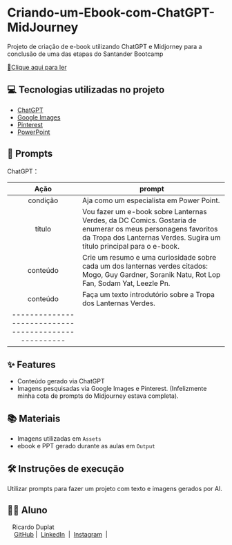 # Criando-um-Ebook-com-ChatGPT-MidJourney

Projeto de criação de e-book utilizando ChatGPT e Midjorney para a conclusão de uma das etapas do Santander Bootcamp

<a href="https://github.com/duplatvv/Criando-um-Ebook-com-ChatGPT-MidJourney/blob/main/Output/ebook%20lanterna%20verde.pdf" title="View PDF now"> 📕Clique aqui para ler</a>

## 💻 Tecnologias utilizadas no projeto

- [ChatGPT](https://chat.openai.com/) 
- [Google Images](https://images.google.com)
- [Pinterest](http://www.pinterest.com)
- [PowerPoint](https://www.microsoft.com/en/microsoft-365/powerpoint)


## 🧠 Prompts

ChatGPT：

|   Ação   | prompt                                                                                                                                                                                                                                                                         |
| :------: | ------------------------------------------------------------------------------------------------------------------------------------------------------------------------------------------------------------------------------------------------------------------------------ |
|  condição  | Aja como um especialista em Power Point.                                                        |
|  título  | Vou fazer um e-book sobre Lanternas Verdes, da DC Comics. Gostaria de enumerar os meus personagens favoritos da Tropa dos Lanternas Verdes. Sugira um título principal para o e-book.                                                        |
| conteúdo | Crie um resumo e uma curiosidade sobre cada um dos lanternas verdes citados: Mogo, Guy Gardner, Soranik Natu, Rot Lop Fan, Sodam Yat, Leezle Pn. |
| conteúdo | Faça um texto introdutório sobre a Tropa dos Lanternas Verdes. |
---------------------------------------------------- |


## ✨ Features

- Conteúdo gerado via ChatGPT
- Imagens pesquisadas via Google Images e Pinterest. 
(Infelizmente minha cota de prompts do Midjourney estava completa).

## 📚 Materiais

- Imagens utilizadas em `Assets`
- ebook e PPT gerado durante as aulas em `Output`

## 🛠️ Instruções de execução

Utilizar prompts para fazer um projeto com texto e imagens gerados por AI.

## 👨‍💻 Aluno

<p>
    <p>&nbsp&nbsp&nbspRicardo Duplat<br>
    &nbsp&nbsp&nbsp
    <a href="https://github.com/duplatvv">
    GitHub</a>&nbsp;|&nbsp;
    <a href="https://www.linkedin.com/in/ricardo-duplat/">LinkedIn</a>
&nbsp;|&nbsp;
    <a href="https://www.instagram.com/duplat/">
    Instagram</a>
&nbsp;|&nbsp;</p>
</p>
<br/><br/>
<p>

